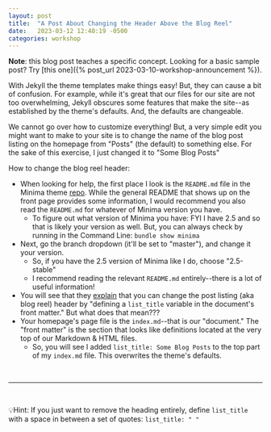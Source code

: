 ```yaml
---
layout: post
title:  "A Post About Changing the Header Above the Blog Reel"
date:   2023-03-12 12:40:19 -0500
categories: workshop
---
```


**Note**: this blog post teaches a specific concept. Looking for a basic sample post? Try [this one]({% post_url 2023-03-10-workshop-announcement %}).

With Jekyll the theme templates make things easy! But, they can cause a bit of confusion. For example, while it's great that our files for our site are not too overwhelming, Jekyll obscures some features that make the site--as established by the theme's defaults. And, the defaults are changeable.

We cannot go over how to customize everything! But, a very simple edit you might want to make to your site is to change the name of the blog post listing on the homepage from "Posts" (the default) to something else. For the sake of this exercise, I just changed it to "Some Blog Posts"

How to change the blog reel header:
- When looking for help, the first place I look is the `README.md` file in the Minima theme [repo](https://github.com/jekyll/minima). While the general README that shows up on the front page provides some information, I would recommend you also read the `README.md` for whatever of Minima version you have.
  - To figure out what version of Minima you have: FYI I have 2.5 and so that is likely your version as well. But, you can always check by running in the Command Line: `bundle show minima`  
- Next, go the branch dropdown (it'll be set to "master"), and change it your version. 
  - So, if you have the 2.5 version of Minima like I do, choose "2.5-stable" 
  - I recommend reading the relevant `README.md` entirely--there is a lot of useful information! 
- You will see that they [explain](https://github.com/jekyll/minima/tree/2.5-stable#post-listing) that you can change the post listing (aka blog reel) header by "defining a `list_title` variable in the document's front matter." But what does that mean???
- Your homepage's page file is the `index.md`--that is our "document." The "front matter" is the section that looks like definitions located at the very top of our Markdown & HTML files. 
  - So, you will see I added `list_title: Some Blog Posts` to the top part of my `index.md` file. This overwrites the theme's defaults. 

<br>

*****
<br>

💡Hint: If you just want to remove the heading entirely, define `list_title` with a space in between a set of quotes: `list_title: " "`